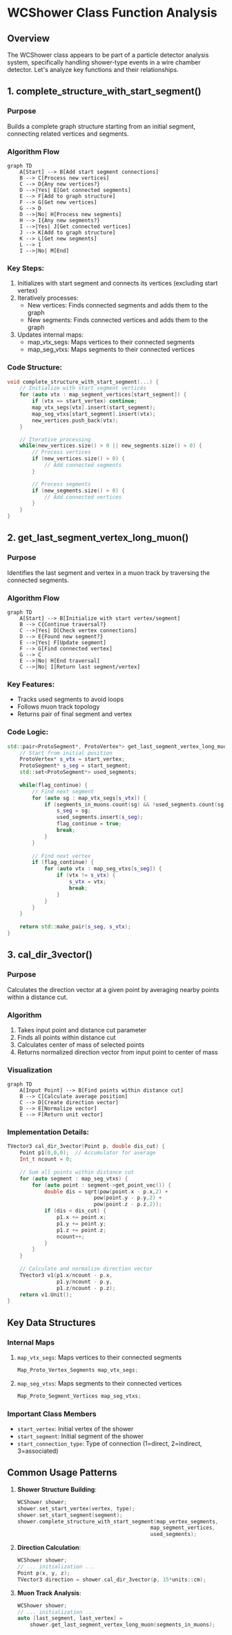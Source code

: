 # WCShower Class Function Analysis

## Overview
The WCShower class appears to be part of a particle detector analysis system, specifically handling shower-type events in a wire chamber detector. Let's analyze key functions and their relationships.

## 1. complete_structure_with_start_segment()

### Purpose
Builds a complete graph structure starting from an initial segment, connecting related vertices and segments.

### Algorithm Flow
```mermaid
graph TD
    A[Start] --> B[Add start segment connections]
    B --> C[Process new vertices]
    C --> D{Any new vertices?}
    D -->|Yes| E[Get connected segments]
    E --> F[Add to graph structure]
    F --> G[Get new vertices]
    G --> D
    D -->|No| H[Process new segments]
    H --> I{Any new segments?}
    I -->|Yes| J[Get connected vertices]
    J --> K[Add to graph structure]
    K --> L[Get new segments]
    L --> I
    I -->|No| M[End]
```

### Key Steps:
1. Initializes with start segment and connects its vertices (excluding start vertex)
2. Iteratively processes:
   - New vertices: Finds connected segments and adds them to the graph
   - New segments: Finds connected vertices and adds them to the graph
3. Updates internal maps:
   - map_vtx_segs: Maps vertices to their connected segments
   - map_seg_vtxs: Maps segments to their connected vertices

### Code Structure:
```cpp
void complete_structure_with_start_segment(...) {
    // Initialize with start segment vertices
    for (auto vtx : map_segment_vertices[start_segment]) {
        if (vtx == start_vertex) continue;
        map_vtx_segs[vtx].insert(start_segment);
        map_seg_vtxs[start_segment].insert(vtx);
        new_vertices.push_back(vtx);
    }

    // Iterative processing
    while(new_vertices.size() > 0 || new_segments.size() > 0) {
        // Process vertices
        if (new_vertices.size() > 0) {
            // Add connected segments
        }

        // Process segments
        if (new_segments.size() > 0) {
            // Add connected vertices
        }
    }
}
```

## 2. get_last_segment_vertex_long_muon()

### Purpose
Identifies the last segment and vertex in a muon track by traversing the connected segments.

### Algorithm Flow
```mermaid
graph TD
    A[Start] --> B[Initialize with start vertex/segment]
    B --> C{Continue traversal?}
    C -->|Yes| D[Check vertex connections]
    D --> E{Found new segment?}
    E -->|Yes| F[Update segment]
    F --> G[Find connected vertex]
    G --> C
    E -->|No| H[End traversal]
    C -->|No| I[Return last segment/vertex]
```

### Key Features:
- Tracks used segments to avoid loops
- Follows muon track topology
- Returns pair of final segment and vertex

### Code Logic:
```cpp
std::pair<ProtoSegment*, ProtoVertex*> get_last_segment_vertex_long_muon(...) {
    // Start from initial position
    ProtoVertex* s_vtx = start_vertex;
    ProtoSegment* s_seg = start_segment;
    std::set<ProtoSegment*> used_segments;
    
    while(flag_continue) {
        // Find next segment
        for (auto sg : map_vtx_segs[s_vtx]) {
            if (segments_in_muons.count(sg) && !used_segments.count(sg)) {
                s_seg = sg;
                used_segments.insert(s_seg);
                flag_continue = true;
                break;
            }
        }
        
        // Find next vertex
        if (flag_continue) {
            for (auto vtx : map_seg_vtxs[s_seg]) {
                if (vtx != s_vtx) {
                    s_vtx = vtx;
                    break;
                }
            }
        }
    }
    
    return std::make_pair(s_seg, s_vtx);
}
```

## 3. cal_dir_3vector()

### Purpose
Calculates the direction vector at a given point by averaging nearby points within a distance cut.

### Algorithm
1. Takes input point and distance cut parameter
2. Finds all points within distance cut
3. Calculates center of mass of selected points
4. Returns normalized direction vector from input point to center of mass

### Visualization
```mermaid
graph TD
    A[Input Point] --> B[Find points within distance cut]
    B --> C[Calculate average position]
    C --> D[Create direction vector]
    D --> E[Normalize vector]
    E --> F[Return unit vector]
```

### Implementation Details:
```cpp
TVector3 cal_dir_3vector(Point p, double dis_cut) {
    Point p1(0,0,0);  // Accumulator for average
    Int_t ncount = 0;
    
    // Sum all points within distance cut
    for (auto segment : map_seg_vtxs) {
        for (auto point : segment->get_point_vec()) {
            double dis = sqrt(pow(point.x - p.x,2) +
                            pow(point.y - p.y,2) +
                            pow(point.z - p.z,2));
            if (dis < dis_cut) {
                p1.x += point.x;
                p1.y += point.y;
                p1.z += point.z;
                ncount++;
            }
        }
    }
    
    // Calculate and normalize direction vector
    TVector3 v1(p1.x/ncount - p.x,
                p1.y/ncount - p.y,
                p1.z/ncount - p.z);
    return v1.Unit();
}
```

## Key Data Structures

### Internal Maps
1. `map_vtx_segs`: Maps vertices to their connected segments
   ```cpp
   Map_Proto_Vertex_Segments map_vtx_segs;
   ```

2. `map_seg_vtxs`: Maps segments to their connected vertices
   ```cpp
   Map_Proto_Segment_Vertices map_seg_vtxs;
   ```

### Important Class Members
- `start_vertex`: Initial vertex of the shower
- `start_segment`: Initial segment of the shower
- `start_connection_type`: Type of connection (1=direct, 2=indirect, 3=associated)

## Common Usage Patterns

1. **Shower Structure Building**:
   ```cpp
   WCShower shower;
   shower.set_start_vertex(vertex, type);
   shower.set_start_segment(segment);
   shower.complete_structure_with_start_segment(map_vertex_segments, 
                                              map_segment_vertices,
                                              used_segments);
   ```

2. **Direction Calculation**:
   ```cpp
   WCShower shower;
   // ... initialization ...
   Point p(x, y, z);
   TVector3 direction = shower.cal_dir_3vector(p, 15*units::cm);
   ```

3. **Muon Track Analysis**:
   ```cpp
   WCShower shower;
   // ... initialization ...
   auto [last_segment, last_vertex] = 
       shower.get_last_segment_vertex_long_muon(segments_in_muons);
   ```